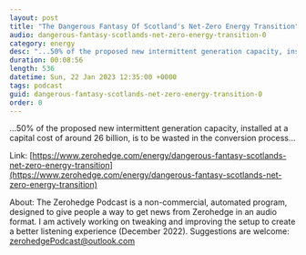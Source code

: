 ```yaml
---
layout: post
title: "The Dangerous Fantasy Of Scotland's Net-Zero Energy Transition"
audio: dangerous-fantasy-scotlands-net-zero-energy-transition-0
category: energy
desc: "...50% of the proposed new intermittent generation capacity, installed at a capital cost of around 26 billion, is to be wasted in the conversion process..."
duration: 00:08:56
length: 536
datetime: Sun, 22 Jan 2023 12:35:00 +0000
tags: podcast
guid: dangerous-fantasy-scotlands-net-zero-energy-transition-0
order: 0
---
```

...50% of the proposed new intermittent generation capacity, installed at a capital cost of around 26 billion, is to be wasted in the conversion process...

Link: [https://www.zerohedge.com/energy/dangerous-fantasy-scotlands-net-zero-energy-transition](https://www.zerohedge.com/energy/dangerous-fantasy-scotlands-net-zero-energy-transition)

About: The Zerohedge Podcast is a non-commercial, automated program, designed to give people a way to get news from Zerohedge in an audio format.  I am actively working on tweaking and improving the setup to create a better listening experience (December 2022).  Suggestions are welcome: [zerohedgePodcast@outlook.com](mailto:zerohedgePodcast@outlook.com)
